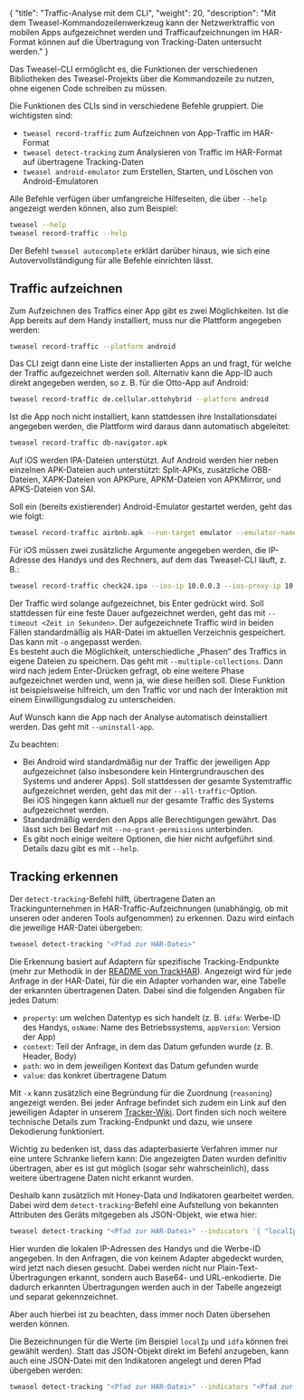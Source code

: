 {
    "title": "Traffic-Analyse mit dem CLI",
    "weight": 20,
    "description": "Mit dem Tweasel-Kommandozeilenwerkzeug kann der Netzwerktraffic von mobilen Apps aufgezeichnet werden und Trafficaufzeichnungen im HAR-Format können auf die Übertragung von Tracking-Daten untersucht werden."
}

Das Tweasel-CLI ermöglicht es, die Funktionen der verschiedenen Bibliotheken des Tweasel-Projekts über die Kommandozeile zu nutzen, ohne eigenen Code schreiben zu müssen.

Die Funktionen des CLIs sind in verschiedene Befehle gruppiert. Die wichtigsten sind:

* `tweasel record-traffic` zum Aufzeichnen von App-Traffic im HAR-Format
* `tweasel detect-tracking` zum Analysieren von Traffic im HAR-Format auf übertragene Tracking-Daten
* `tweasel android-emulator` zum Erstellen, Starten, und Löschen von Android-Emulatoren

Alle Befehle verfügen über umfangreiche Hilfeseiten, die über `--help` angezeigt werden können, also zum Beispiel:

```sh
tweasel --help
tweasel record-traffic --help
```

Der Befehl `tweasel autocomplete` erklärt darüber hinaus, wie sich eine Autovervollständigung für alle Befehle einrichten lässt.

## Traffic aufzeichnen

Zum Aufzeichnen des Traffics einer App gibt es zwei Möglichkeiten. Ist die App bereits auf dem Handy installiert, muss nur die Plattform angegeben werden:

```sh
tweasel record-traffic --platform android
```

Das CLI zeigt dann eine Liste der installierten Apps an und fragt, für welche der Traffic aufgezeichnet werden soll. Alternativ kann die App-ID auch direkt angegeben werden, so z. B. für die Otto-App auf Android:

```sh
tweasel record-traffic de.cellular.ottohybrid --platform android
```

Ist die App noch nicht installiert, kann stattdessen ihre Installationsdatei angegeben werden, die Plattform wird daraus dann automatisch abgeleitet:

```sh
tweasel record-traffic db-navigator.apk
```

Auf iOS werden IPA-Dateien unterstützt. Auf Android werden hier neben einzelnen APK-Dateien auch unterstützt: Split-APKs, zusätzliche OBB-Dateien, XAPK-Dateien von APKPure, APKM-Dateien von APKMirror, und APKS-Dateien von SAI.

Soll ein (bereits existierender) Android-Emulator gestartet werden, geht das wie folgt:

```sh
tweasel record-traffic airbnb.apk --run-target emulator --emulator-name "<Name des Emulators>"
```

Für iOS müssen zwei zusätzliche Argumente angegeben werden, die IP-Adresse des Handys und des Rechners, auf dem das Tweasel-CLI läuft, z. B.:

```sh
tweasel record-traffic check24.ipa --ios-ip 10.0.0.3 --ios-proxy-ip 10.0.0.2
```

Der Traffic wird solange aufgezeichnet, bis Enter gedrückt wird. Soll stattdessen für eine feste Dauer aufgezeichnet werden, geht das mit `--timeout <Zeit in Sekunden>`. Der aufgezeichnete Traffic wird in beiden Fällen standardmäßig als HAR-Datei im aktuellen Verzeichnis gespeichert. Das kann mit `-o` angepasst werden.  
Es besteht auch die Möglichkeit, unterschiedliche „Phasen“ des Traffics in eigene Dateien zu speichern. Das geht mit `--multiple-collections`. Dann wird nach jedem Enter-Drücken gefragt, ob eine weitere Phase aufgezeichnet werden und, wenn ja, wie diese heißen soll. Diese Funktion ist beispielsweise hilfreich, um den Traffic vor und nach der Interaktion mit einem Einwilligungsdialog zu unterscheiden.

Auf Wunsch kann die App nach der Analyse automatisch deinstalliert werden. Das geht mit `--uninstall-app`.

Zu beachten:

* Bei Android wird standardmäßig nur der Traffic der jeweiligen App aufgezeichnet (also insbesondere kein Hintergrundrauschen des Systems und anderer Apps). Soll stattdessen der gesamte Systemtraffic aufgezeichnet werden, geht das mit der `--all-traffic`-Option.  
  Bei iOS hingegen kann aktuell nur der gesamte Traffic des Systems aufgezeichnet werden.
* Standardmäßig werden den Apps alle Berechtigungen gewährt. Das lässt sich bei Bedarf mit `--no-grant-permissions` unterbinden.
* Es gibt noch einige weitere Optionen, die hier nicht aufgeführt sind. Details dazu gibt es mit `--help`.

## Tracking erkennen

Der `detect-tracking`-Befehl hilft, übertragene Daten an Trackingunternehmen in HAR-Traffic-Aufzeichnungen (unabhängig, ob mit unseren oder anderen Tools aufgenommen) zu erkennen. Dazu wird einfach die jeweilige HAR-Datei übergeben:

```sh
tweasel detect-tracking "<Pfad zur HAR-Datei>"
```

Die Erkennung basiert auf Adaptern für spezifische Tracking-Endpunkte (mehr zur Methodik in der [README von TrackHAR](https://github.com/tweaselORG/TrackHAR)). Angezeigt wird für jede Anfrage in der HAR-Datei, für die ein Adapter vorhanden war, eine Tabelle der erkannten übertragenen Daten. Dabei sind die folgenden Angaben für jedes Datum:

* `property`: um welchen Datentyp es sich handelt (z. B. `idfa`: Werbe-ID des Handys, `osName`: Name des Betriebssystems, `appVersion`: Version der App)
* `context`: Teil der Anfrage, in dem das Datum gefunden wurde (z. B. Header, Body)
* `path`: wo in dem jeweiligen Kontext das Datum gefunden wurde
* `value`: das konkret übertragene Datum

Mit `-x` kann zusätzlich eine Begründung für die Zuordnung (`reasoning`) angezeigt werden. Bei jeder Anfrage befindet sich zudem ein Link auf den jeweiligen Adapter in unserem [Tracker-Wiki](https://trackers.tweasel.org/). Dort finden sich noch weitere technische Details zum Tracking-Endpunkt und dazu, wie unsere Dekodierung funktioniert.

Wichtig zu bedenken ist, dass das adapterbasierte Verfahren immer nur eine untere Schranke liefern kann: Die angezeigten Daten wurden definitiv übertragen, aber es ist gut möglich (sogar sehr wahrscheinlich), dass weitere übertragene Daten nicht erkannt wurden.

Deshalb kann zusätzlich mit Honey-Data und Indikatoren gearbeitet werden. Dabei wird dem `detect-tracking`-Befehl eine Aufstellung von bekannten Attributen des Geräts mitgegeben als JSON-Objekt, wie etwa hier:

```sh
tweasel detect-tracking "<Pfad zur HAR-Datei>" --indicators '{ "localIp": ["10.0.0.2", "fd31:4159::a2a1"], "idfa": "6a1c1487-a0af-4223-b142-a0f4621d0311" }'
```

Hier wurden die lokalen IP-Adressen des Handys und die Werbe-ID angegeben. In den Anfragen, die von keinem Adapter abgedeckt wurden, wird jetzt nach diesen gesucht. Dabei werden nicht nur Plain-Text-Übertragungen erkannt, sondern auch Base64- und URL-enkodierte. Die dadurch erkannten Übertragungen werden auch in der Tabelle angezeigt und separat gekennzeichnet.

Aber auch hierbei ist zu beachten, dass immer noch Daten übersehen werden können.

Die Bezeichnungen für die Werte (im Beispiel `localIp` und `idfa` können frei gewählt werden). Statt das JSON-Objekt direkt im Befehl anzugeben, kann auch eine JSON-Datei mit den Indikatoren angelegt und deren Pfad übergeben werden:

```sh
tweasel detect-tracking "<Pfad zur HAR-Datei>" --indicators "<Pfad zur JSON-Datei>"
```
